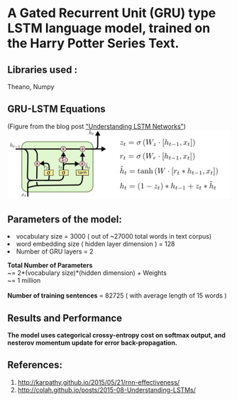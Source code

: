 # A Gated Recurrent Unit (GRU) type LSTM language model, trained on the Harry Potter Series Text.
## Libraries used :
Theano, Numpy
## GRU-LSTM Equations
(Figure from the blog post <a href=http://colah.github.io/posts/2015-08-Understanding-LSTMs/>"Understanding LSTM Networks"</a>)
<img src="LSTM3-var-GRU.png">
## Parameters of the model:
<li> vocabulary size = 3000 ( out of ~27000 total words in text corpus)</li>
<li> word embedding size ( hidden layer dimension ) = 128</li>
<li> Number of GRU layers = 2</li>

<b>Total Number of Parameters</b><br> ~= 2*(vocabulary size)*(hidden dimension) + Weights <br> ~= 1 million<br><br>
<b>Number of training sentences</b> = 82725 ( with average length of 15 words )

## Results and Performance
<b> The model uses categorical crossy-entropy cost on softmax output, and nesterov momentum update for error back-propagation. </b> 
## References:
1. http://karpathy.github.io/2015/05/21/rnn-effectiveness/
2. http://colah.github.io/posts/2015-08-Understanding-LSTMs/
